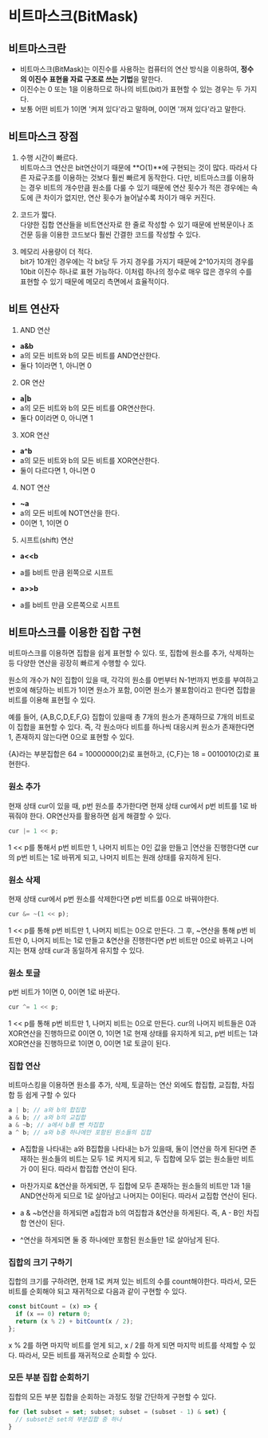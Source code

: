 # 비트마스크(BitMask)

## 비트마스크란

- 비트마스크(BitMask)는 이진수를 사용하는 컴퓨터의 연산 방식을 이용하여, **정수의 이진수 표현을 자료 구조로 쓰는 기법**을 말한다.
- 이진수는 0 또는 1을 이용하므로 하나의 비트(bit)가 표현할 수 있는 경우는 두 가지다.
- 보통 어떤 비트가 1이면 '켜져 있다'라고 말하며, 0이면 '꺼져 있다'라고 말한다.

## 비트마스크 장점

1. 수행 시간이 빠르다.<br />
   비트마스크 연산은 bit연산이기 때문에 **O(1)**에 구현되는 것이 많다. 따라서 다른 자료구조를 이용하는 것보다 훨씬 빠르게 동작한다. 다만, 비트마스크를 이용하는 경우 비트의 개수만큼 원소를 다룰 수 있기 때문에 연산 횟수가 적은 경우에는 속도에 큰 차이가 없지만, 연산 횟수가 늘어날수록 차이가 매우 커진다.

2. 코드가 짧다.<br />
   다양한 집합 연산들을 비트연산자로 한 줄로 작성할 수 있기 때문에 반복문이나 조건문 등을 이용한 코드보다 훨씬 간결한 코드를 작성할 수 있다.

3. 메모리 사용량이 더 적다.<br />
   bit가 10개인 경우에는 각 bit당 두 가지 경우를 가지기 때문에 2^10가지의 경우를 10bit 이진수 하나로 표현 가능하다. 이처럼 하나의 정수로 매우 많은 경우의 수를 표현할 수 있기 때문에 메모리 측면에서 효율적이다.

## 비트 연산자

1. AND 연산

- **a&b**
- a의 모든 비트와 b의 모든 비트를 AND연산한다.
- 둘다 1이라면 1, 아니면 0

2. OR 연산

- **a|b**
- a의 모든 비트와 b의 모든 비트를 OR연산한다.
- 둘다 0이라면 0, 아니면 1

3. XOR 연산

- **a^b**
- a의 모든 비트와 b의 모든 비트를 XOR연산한다.
- 둘이 다르다면 1, 아니면 0

4. NOT 연산

- **~a**
- a의 모든 비트에 NOT연산을 한다.
- 0이면 1, 1이면 0

5. 시프트(shift) 연산

- **a<<b**
- a를 b비트 만큼 왼쪽으로 시프트

- **a>>b**
- a를 b비트 만큼 오른쪽으로 시프트

## 비트마스크를 이용한 집합 구현

비트마스크를 이용하면 집합을 쉽게 표현할 수 있다. 또, 집합에 원소를 추가, 삭제하는 등 다양한 연산을 굉장히 빠르게 수행할 수 있다.

원소의 개수가 N인 집합이 있을 때, 각각의 원소를 0번부터 N-1번까지 번호를 부여하고 번호에 해당하는 비트가 1이면 원소가 포함, 0이면 원소가 불포함이라고 한다면 집합을 비트를 이용해 표현헐 수 있다.

예를 들어, {A,B,C,D,E,F,G} 집합이 있을때 총 7개의 원소가 존재하므로 7개의 비트로 이 집합을 표현할 수 있다. 즉, 각 원소마다 비트를 하나씩 대응시켜 원소가 존재한다면 1, 존재하지 않는다면 0으로 표현할 수 있다.

{A}라는 부분집합은 64 = 10000000(2)로 표현하고, {C,F}는 18 = 0010010(2)로 표현한다.

### 원소 추가

현재 상태 cur이 있을 때, p번 원소를 추가한다면 현재 상태 cur에서 p번 비트를 1로 바꿔줘야 한다. OR연산자를 활용하면 쉽게 해결할 수 있다.

```javascript
cur |= 1 << p;
```

1 << p를 통해서 p번 비트만 1, 나머지 비트는 0인 값을 만들고 |연산을 진행한다면 cur의 p번 비트는 1로 바뀌게 되고, 나머지 비트는 원래 상태를 유지하게 된다.

### 원소 삭제

현재 상태 cur에서 p번 원소를 삭제한다면 p번 비트를 0으로 바꿔야한다.

```javascript
cur &= ~(1 << p);
```

1 << p를 통해 p번 비트만 1, 나머지 비트는 0으로 만든다. 그 후, ~연산을 통해 p번 비트만 0, 나머지 비트는 1로 만들고 &연산을 진행한다면 p번 비트만 0으로 바뀌고 나머지는 현재 상태 cur과 동일하게 유지할 수 있다.

### 원소 토글

p번 비트가 1이면 0, 0이면 1로 바꾼다.

```javascript
cur ^= 1 << p;
```

1 << p를 통해 p번 비트만 1, 나머지 비트는 0으로 만든다. cur의 나머지 비트들은 0과 XOR연산을 진행하므로 0이면 0, 1이면 1로 현재 상태를 유지하게 되고, p번 비트는 1과 XOR연산을 진행하므로 1이면 0, 0이면 1로 토글이 된다.

### 집합 연산

비트마스킹을 이용하면 원소를 추가, 삭제, 토글하는 연산 외에도 합집합, 교집합, 차집합 등 쉽게 구할 수 있다

```javascript
a | b; // a와 b의 합집합
a & b; // a와 b의 교집합
a & ~b; // a에서 b를 뺀 차집합
a ^ b; // a와 b중 하나에만 포함된 원소들의 집합
```

- A집합을 나타내는 a와 B집합을 나타내는 b가 있을때, 둘이 |연산을 하게 된다면 존재하는 원소들의 비트는 모두 1로 켜지게 되고, 두 집합에 모두 없는 원소들만 비트가 0이 된다. 따라서 합집합 연산이 된다.

- 마찬가지로 &연산을 하게되면, 두 집합에 모두 존재하는 원소들의 비트만 1과 1을 AND연산하게 되므로 1로 살아남고 나머지는 0이된다. 따라서 교집합 연산이 된다.

- a & ~b연산을 하게되면 a집합과 b의 여집합과 &연산을 하게된다. 즉, A - B인 차집합 연산이 된다.

- ^연산을 하게되면 둘 중 하나에만 포함된 원소들만 1로 살아남게 된다.

### 집합의 크기 구하기

집합의 크기를 구하려면, 현재 1로 켜져 있는 비트의 수를 count해야한다. 따라서, 모든 비트를 순회해야 되고 재귀적으로 다음과 같이 구현할 수 있다.

```javascript
const bitCount = (x) => {
  if (x == 0) return 0;
  return (x % 2) + bitCount(x / 2);
};
```

x % 2를 하면 마지막 비트를 얻게 되고, x / 2를 하게 되면 마지막 비트를 삭제할 수 있다. 따라서, 모든 비트를 재귀적으로 순회할 수 있다.

### 모든 부분 집합 순회하기

집합의 모든 부분 집합을 순회하는 과정도 정말 간단하게 구현할 수 있다.

```javascript
for (let subset = set; subset; subset = (subset - 1) & set) {
  // subset은 set의 부분집합 중 하나
}
```
